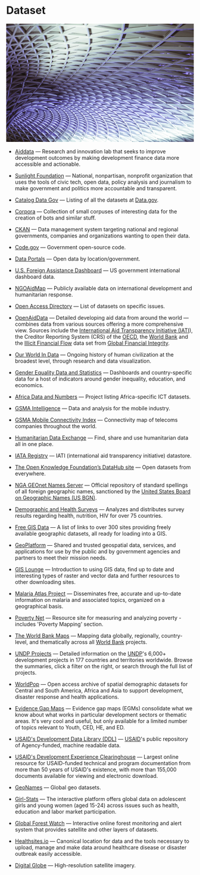 # Dataset

![dataset](../../images/dataset.jpg)

- [Aiddata](http://aiddata.org) — Research and innovation lab that seeks to improve development outcomes by making development finance data more accessible and actionable.

- [Sunlight Foundation](https://sunlightfoundation.com) — National, nonpartisan, nonprofit organization that uses the tools of civic tech, open data, policy analysis and journalism to make government and politics more accountable and transparent.

- [Catalog Data Gov](https://catalog.data.gov) — Listing of all the datasets at [Data.gov](https://www.data.gov).

- [Corpora](https://github.com/dariusk/corpora) — Collection of small corpuses of interesting data for the creation of bots and similar stuff.

- [CKAN](https://ckan.org) — Data management system targeting national and regional governments, companies and organizations wanting to open their data.

- [Code.gov](https://code.gov) — Government open-source code.

- [Data Portals](http://dataportals.org) — Open data by location/government.

- [U.S. Foreign Assistance Dashboard](https://foreignassistance.gov) — US government international dashboard data.

- [NGOAidMap](https://ngoaidmap.org) — Publicly available data on international development and humanitarian response.

- [Open Access Directory](http://oad.simmons.edu/oadwiki/data_repositories) — List of datasets on specific issues.

- [OpenAidData](http://www.openaiddata.org) — Detailed developing aid data from around the world — combines data from various sources offering a more comprehensive view. Sources include the [International Aid Transparency Initiative (IATI](https://www.aidtransparency.net)), the Creditor Reporting System (CRS) of the [OECD](https://oecd.org), the [World Bank](http://worldbank.org) and the [Illicit Financial Flow](http://www.gfintegrity.org/issue/illicit-financial-flows/) data set from [Global Financial Integrity](http://www.gfintegrity.org).

- [Our World In Data](https://ourworldindata.org) — Ongoing history of human civilization at the broadest level, through research and data visualization.

- [Gender Equality Data and Statistics](http://datatopics.worldbank.org/gender) — Dashboards and country-specific data for a host of indicators around gender inequality, education, and economics.

- [Africa Data and Numbers](http://www.oafrica.com/data) — Project listing Africa-specific ICT datasets.

- [GSMA Intelligence](https://gsmaintelligence.com) — Data and analysis for the mobile industry.

- [GSMA Mobile Connectivity Index](https://www.mobileconnectivityindex.com) — Connectivity map of telecoms companies throughout the world.

- [Humanitarian Data Exchange](https://data.humdata.org) — Find, share and use humanitarian data all in one place.

- [IATA Registry](https://iatiregistry.org) — IATI (international aid transparency initiative) datastore.

- [The Open Knowledge Foundation’s DataHub site](https://datahub.io) — Open datasets from everywhere.

- [NGA GEOnet Names Server](http://geonames.nga.mil/gns/html) — Official repository of standard spellings of all foreign geographic names, sanctioned by the [United States Board on Geographic Names (US BGN)](https://geonames.usgs.gov).

- [Demographic and Health Surveys](https://dhsprogram.com) — Analyzes and distributes survey results regarding health, nutrition, HIV for over 75 countries.

- [Free GIS Data](https://freegisdata.rtwilson.com) — A list of links to over 300 sites providing freely available geographic datasets, all ready for loading into a GIS.

- [GeoPlatform](https://geoplatform.gov) — Shared and trusted geospatial data, services, and applications for use by the public and by government agencies and partners to meet their mission needs.

- [GIS Lounge](https://gislounge.com) — Introduction to using GIS data, find up to date and interesting types of raster and vector data and further resources to other downloading sites.

- [Malaria Atlas Project](https://map.ox.ac.uk) — Disseminates free, accurate and up-to-date information on malaria and associated topics, organized on a geographical basis.

- [Poverty Net](http://worldbank.org/en/topic/poverty) — Resource site for measuring and analyzing poverty - includes 'Poverty Mapping' section.

- [The World Bank Maps](http://maps.worldbank.org) — Mapping data globally, regionally, country-level, and thematically across all [World Bank](http://www.worldbank.org) projects.

- [UNDP Projects](https://open.undp.org) — Detailed information on the [UNDP](http://www.undp.org)'s 6,000+ development projects in 177 countries and territories worldwide. Browse the summaries, click a filter on the right, or search through the full list of projects.

- [WorldPop](http://worldpop.org.uk) — Open access archive of spatial demographic datasets for Central and South America, Africa and Asia to support development, disaster response and health applications.

- [Evidence Gap Maps](http://3ieimpact.org/en/evidence/gap-maps) — Evidence gap maps (EGMs) consolidate what we know about what works in particular development sectors or thematic areas. It's very cool and useful, but only available for a limited number of topics relevant to Youth, CED, HE, and ED.

- [USAID's Development Data Library (DDL)](https://usaid.gov/data) — [USAID](https://usaid.gov)'s public repository of Agency-funded, machine readable data.

- [USAID's Development Experience Clearinghouse](https://usaid.gov/results-and-data/information-resources/development-experience-clearinghouse-dec) — Largest online resource for USAID-funded technical and program documentation from more than 50 years of USAID's existence, with more than 155,000 documents available for viewing and electronic download.

- [GeoNames](http://www.geonames.org) — Global geo datasets.

- [Girl-Stats](https://girl-stats.org) — The interactive platform offers global data on adolescent girls and young women (aged 15-24) across issues such as health, education and labor market participation.

- [Global Forest Watch](https://www.globalforestwatch.org) — Interactive online forest monitoring and alert system that provides satellite and other layers of datasets.

- [Healthsites.io](https://healthsites.io) — Canonical location for data and the tools necessary to upload, manage and make data around healthcare disease or disaster outbreak easily accessible.

- [Digital Globe](https://www.digitalglobe.com) — High-resolution satellite imagery. 
